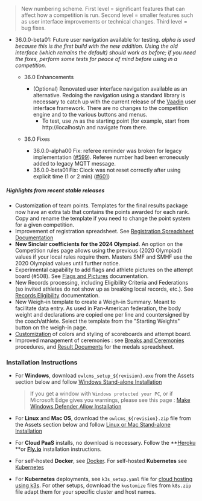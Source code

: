 > New numbering scheme.  First level = significant features that can affect how a competition is run.  Second level = smaller features such as user interface improvements or technical changes.  Third level = bug fixes.

- 36.0.0-beta01: Future user navigation available for testing.
  *alpha is used because this is the first build with the new addition. Using the old interface (which remains the default) should work as before; if you need the fixes, perform some tests for peace of mind before using in a competition.*
  - 36.0 Enhancements
    - (Optional) Renovated user interface navigation available as an alternative. Redoing the navigation using a standard library is necessary to catch up with the current release of the [Vaadin](https://vaadin.com/components) user interface framework. There are no changes to the competition engine and to the various buttons and menus.
      - To test, use `/n` as the starting point (for example, start from http://localhost/n and navigate from there.
  
  - 36.0 Fixes
    - 36.0.0-alpha00 Fix: referee reminder was broken for legacy implementation ([#599](https://github.com/jflamy/owlcms4/issues/599)). Referee number had been erroneously added to legacy MQTT message.
    - 36.0.0-beta01 Fix: Clock was not reset correctly after using explicit time (1 or 2 min) ([#601](https://github.com/jflamy/owlcms4/issues/601))


##### Highlights from recent stable releases

- Customization of team points. Templates for the final results package now have an extra tab that contains the points awarded for each rank. Copy and rename the template if you need to change the point system for a given competition.
-  Improvement of registration spreadsheet.  See [Registration Spreadsheet Documentation](https://${env.REPO_OWNER}.github.io/${env.O_REPO_NAME}/#/Registration)
- **New Sinclair coefficients for the 2024 Olympiad**.  An option on the Competition rules page allows using the previous (2020 Olympiad) values if your local rules require them.  Masters SMF and SMHF use the 2020 Olympiad values until further notice.
- Experimental capability to add flags and athlete pictures on the attempt board (#508).  See [Flags and Pictures](https://${env.REPO_OWNER}.github.io/${env.O_REPO_NAME}/#/FlagsPicture) documentation.
- New Records processing, including Eligibility Criteria and Federations (so invited athletes do not show up as breaking local records, etc.). See [Records Eligibility](https://${env.REPO_OWNER}.github.io/${env.O_REPO_NAME}/#/Records) documentation. 
- New Weigh-in template to create a Weigh-in Summary. Meant to facilitate data entry. As used in Pan-American federation, the body weight and declarations are copied one per line and countersigned by the coach/athlete. Select the template from the "Starting Weights" button on the weigh-in page.
- [Customization](https://${env.REPO_OWNER}.github.io/${env.O_REPO_NAME}/#/UploadingLocalSettings) of colors and styling of scoreboards and attempt board. 
- Improved management of ceremonies : see [Breaks and Ceremonies](https://${env.REPO_OWNER}.github.io/${env.O_REPO_NAME}/#/Breaks) procedures, and [Result Documents](https://${env.REPO_OWNER}.github.io/${env.O_REPO_NAME}/#/Documents) for the medals spreadsheet.


### **Installation Instructions**

  - For **Windows**, download `owlcms_setup_${revision}.exe` from the Assets section below and follow [Windows Stand-alone Installation](https://${env.REPO_OWNER}.github.io/${env.O_REPO_NAME}/#/LocalWindowsSetup)

    > If you get a window with `Windows protected your PC`, or if Microsoft Edge gives you warnings, please see this page : [Make Windows Defender Allow Installation](https://${env.REPO_OWNER}.github.io/${env.O_REPO_NAME}/#/DefenderOff)

  - For **Linux** and **Mac OS**, download the `owlcms_${revision}.zip` file from the Assets section below and follow [Linux or Mac Stand-alone Installation](https://${env.REPO_OWNER}.github.io/${env.O_REPO_NAME}/#/LocalLinuxMacSetup)

  - For **Cloud PaaS** installs, no download is necessary. Follow the **[Heroku](Heroku) **or **[Fly.io](Fly)** installation instructions.

  - For self-hosted **Docker**, see [Docker](https://${env.REPO_OWNER}.github.io/${env.O_REPO_NAME}/#/LocalWindowsSetup). For self-hosted **Kubernetes** see [Kubernetes]()

  - For **Kubernetes** deployments, see `k3s_setup.yaml` file for [cloud hosting using k3s](https://${env.REPO_OWNER}.github.io/${env.O_REPO_NAME}/#/DigitalOcean). For other setups, download the `kustomize` files from `k8s.zip` file adapt them for your specific cluster and host names. 
